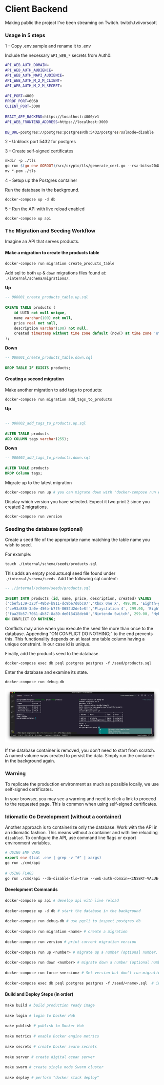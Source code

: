 # Client Backend

Making public the project I've been streaming on Twitch. twitch.tv/ivorscott

### Usage in 5 steps

1 - Copy .env.sample and rename it to .env

Include the necessary `API_WEB_*` secrets from Auth0.

```bash
API_WEB_AUTH_DOMAIN=
API_WEB_AUTH_AUDIENCE=
API_WEB_AUTH_MAPI_AUDIENCE=
API_WEB_AUTH_M_2_M_CLIENT=
API_WEB_AUTH_M_2_M_SECRET=

API_PORT=4000
PPROF_PORT=6060
CLIENT_PORT=3000

REACT_APP_BACKEND=https://localhost:4000/v1
API_WEB_FRONTEND_ADDRESS=https://localhost:3000

DB_URL=postgres://postgres:postgres@db:5432/postgres?sslmode=disable
```

2 - Unblock port 5432 for postgres

3 - Create self-signed certificates


```makefile
mkdir -p ./tls
go run $(go env GOROOT)/src/crypto/tls/generate_cert.go --rsa-bits=2048 --host=localhost
mv *.pem ./tls
```

4 - Setup up the Postgres container

Run the database in the background.

```makefile
docker-compose up -d db
```

5 - Run the API with live reload enabled

```
docker-compose up api
```

### The Migration and Seeding Workflow

Imagine an API that serves products. 

#### Make a migration to create the products table

```makefile
docker-compose run migration create_products_table
```

Add sql to both `up` & `down` migrations files found at: `./internal/schema/migrations/`.

**Up**

```sql
-- 000001_create_products_table.up.sql

CREATE TABLE products (
    id UUID not null unique,
    name varchar(100) not null,
    price real not null,
    description varchar(100) not null,
    created timestamp without time zone default (now() at time zone 'utc')
);
```

**Down**

```sql
-- 000001_create_products_table.down.sql

DROP TABLE IF EXISTS products;
```

#### Creating a second migration

Make another migration to add tags to products:

```
docker-compose run migration add_tags_to_products
```

**Up**

```sql

-- 000002_add_tags_to_products.up.sql

ALTER TABLE products
ADD COLUMN tags varchar(255);
```

**Down**

```sql
-- 000002_add_tags_to_products.down.sql

ALTER TABLE products
DROP Column tags;
```

Migrate up to the latest migration

```makefile
docker-compose run up # you can migrate down with "docker-compose run down"
```

Display which version you have selected. Expect it two print `2` since you created 2 migrations.

```makefile
docker-compose run version
```

### Seeding the database (optional)

Create a seed file of the appropriate name matching the table name you wish to seed.

For example:

```makefile
touch ./internal/schema/seeds/products.sql
```

This adds an empty products.sql seed file found under `./internal/schema/seeds`. Add the following sql content:

```sql
-- ./internal/schema/seeds/products.sql

INSERT INTO products (id, name, price, description, created) VALUES
('cbef5139-323f-48b8-b911-dc9be7d0bc07','Xbox One X', 499.00, 'Eighth-generation home video game console developed by Microsoft.','2019-01-01 00:00:01.000001+00'),
('ce93a886-3a0e-456b-b7f5-8652d2de1e8f','Playstation 4', 299.00, 'Eighth-generation home video game console developed by Sony Interactive Entertainment.','2019-01-01 00:00:01.000001+00'),
('faa25b57-7031-4b37-8a89-de013418deb0','Nintendo Switch', 299.00, 'Hybrid console that can be used as a stationary and portable device developed by Nintendo.','2019-01-01 00:00:01.000001+00')
ON CONFLICT DO NOTHING;
```

Conflicts may arise when you execute the seed file more than once to the database. Appending "ON CONFLICT DO NOTHING;" to the end prevents this. This functionality depends on at least one table column having a unique constraint. In our case id is unique.

Finally, add the products seed to the database.

```
docker-compose exec db psql postgres postgres -f /seed/products.sql
```

Enter the database and examine its state.

```makefile
docker-compose run debug-db
```

![Minion](documentation/compose-db-debug.png)

If the database container is removed, you don't need to start from scratch. A named volume was created to persist the data. Simply run the container in the background again.

### Warning

To replicate the production environment as much as possible locally, we use self-signed certificates.

In your browser, you may see a warning and need to click a link to proceed to the requested page. This is common when using self-signed certificates.

### Idiomatic Go Development (without a container)

Another approach is to containerize only the database. Work with the API in an idiomatic fashion. This means without a container and with live reloading `disabled`. To configure the API, use command line flags or export environment variables.

```makefile
# USING ENV VARS
export env $(cat .env | grep -v "#" | xargs)
go run ./cmd/api

# USING FLAGS
go run ./cmd/api --db-disable-tls=true --web-auth-domain=<INSERT-VALUE-HERE> --web-auth-audience=<INSERT-VALUE-HERE> --web-auth-m-2-m-client=<INSERT-VALUE-HERE> --web-auth-m-2-m-secret=<INSERT-VALUE-HERE> --web-auth-mapi-audience=<INSERT-VALUE-HERE>
```
#### Development Commands

```makefile
docker-compose up api # develop api with live reload

docker-compose up -d db # start the database in the background

docker-compose run debug-db # use pgcli to inspect postgres db

docker-compose run migration <name> # create a migration

docker-compose run version # print current migration version

docker-compose run up <number> # migrate up a number (optional number, defaults to latest migration)

docker-compose run down <number> # migrate down a number (optional number, defaults to 1)

docker-compose run force <version> # Set version but don't run migration (ignores dirty state)

docker-compose exec db psql postgres postgres -f /seed/<name>.sql  # insert seed file to database
```
#### Build and Deploy Steps (in order)
```makefile
make build # build production ready image

make login # login to Docker Hub

make publish # publish to Docker Hub

make metrics # enable Docker engine metrics

make secrets # create Docker swarm secrets

make server # create digital ocean server

make swarm # create single node Swarm cluster

make deploy # perform "docker stack deploy"
```
